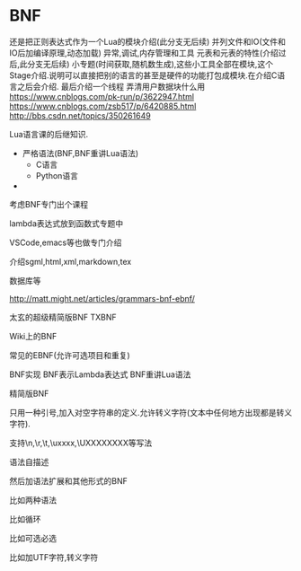 # BNF

还是把正则表达式作为一个Lua的模块介绍(此分支无后续)
并列文件和IO(文件和IO后加编译原理,动态加载)
异常,调试,内存管理和工具
元表和元表的特性(介绍过后,此分支无后续)
小专题(时间获取,随机数生成),这些小工具全部在模块,这个Stage介绍.说明可以直接把别的语言的甚至是硬件的功能打包成模块.在介绍C语言之后会介绍.
最后介绍一个线程
弄清用户数据块什么用<https://www.cnblogs.com/pk-run/p/3622947.html>
<https://www.cnblogs.com/zsb517/p/6420885.html>
<http://bbs.csdn.net/topics/350261649>

Lua语言课的后继知识.

* 严格语法(BNF,BNF重讲Lua语法)
  * C语言
  * Python语言
* 

考虑BNF专门出个课程

lambda表达式放到函数式专题中

VSCode,emacs等也做专门介绍

介绍sgml,html,xml,markdown,tex

数据库等

<http://matt.might.net/articles/grammars-bnf-ebnf/>

太玄的超级精简版BNF TXBNF

Wiki上的BNF

常见的EBNF(允许可选项目和重复)

BNF实现
BNF表示Lambda表达式
BNF重讲Lua语法

精简版BNF

只用一种引号,加入对空字符串的定义.允许转义字符(文本中任何地方出现都是转义字符).

支持\n,\r,\t,\uxxxx,\UXXXXXXXX等写法

语法自描述

然后加语法扩展和其他形式的BNF

比如两种语法

比如循环

比如可选必选

比如加UTF字符,转义字符